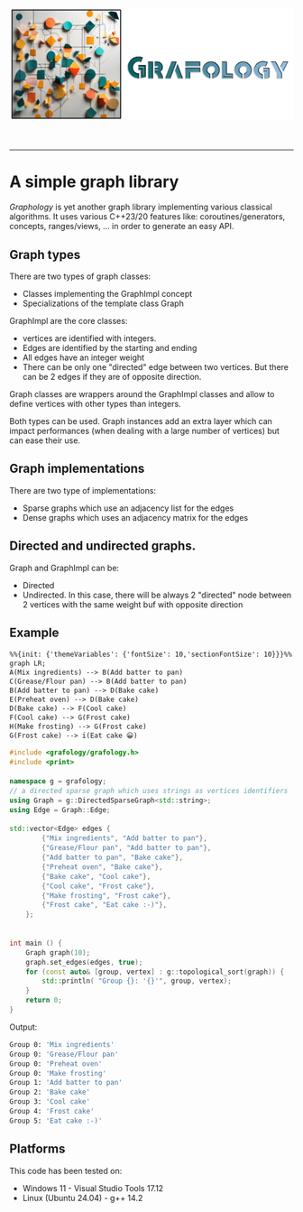<div align="center">
	<img 
		src="docs/imgs/logo.png" 
		alt="Répétiteur logo"
		width="600em"
		/>
</div>
<br/>
<br/>
<hr/>

# A simple graph library
*Graphology* is yet another graph library implementing various classical algorithms. It uses various C++23/20 features like: coroutines/generators, concepts, ranges/views, ... in order to generate an easy API.

## Graph types
There are two types of graph classes:
- Classes implementing the GraphImpl concept
- Specializations of the template class Graph

GraphImpl are the core classes:
- vertices are identified with integers. 
- Edges are identified by the starting and ending
- All edges have an integer weight
- There can be only one "directed" edge between two vertices. But there can be 2 edges if they are of opposite direction.

Graph classes are wrappers around the GraphImpl classes and allow to define vertices with other types than integers.

Both types can be used. Graph instances add an extra layer which can impact performances (when dealing with a large number of vertices) but can ease their use.

## Graph implementations
There are two type of implementations:
- Sparse graphs which use an adjacency list for the edges
- Dense graphs which uses an adjacency matrix for the edges

## Directed and undirected graphs.
Graph and GraphImpl can be:
- Directed
- Undirected. In this case, there will be always 2 "directed" node between 2 vertices with the same weight buf with opposite direction

## Example
```mermaid
%%{init: {'themeVariables': {'fontSize': 10,'sectionFontSize': 10}}}%%
graph LR;
A(Mix ingredients) --> B(Add batter to pan) 
C(Grease/Flour pan) --> B(Add batter to pan) 
B(Add batter to pan) --> D(Bake cake) 
E(Preheat oven) --> D(Bake cake) 
D(Bake cake) --> F(Cool cake) 
F(Cool cake) --> G(Frost cake) 
H(Make frosting) --> G(Frost cake) 
G(Frost cake) --> i(Eat cake 😀) 
```


```C++
#include <grafology/grafology.h>
#include <print>

namespace g = grafology;
// a directed sparse graph which uses strings as vertices identifiers
using Graph = g::DirectedSparseGraph<std::string>;
using Edge = Graph::Edge;

std::vector<Edge> edges {
        {"Mix ingredients", "Add batter to pan"}, 
        {"Grease/Flour pan", "Add batter to pan"}, 
        {"Add batter to pan", "Bake cake"}, 
        {"Preheat oven", "Bake cake"}, 
        {"Bake cake", "Cool cake"}, 
        {"Cool cake", "Frost cake"}, 
        {"Make frosting", "Frost cake"}, 
        {"Frost cake", "Eat cake :-)"}, 
    };


int main () {
    Graph graph(10);
    graph.set_edges(edges, true);
    for (const auto& [group, vertex] : g::topological_sort(graph)) {
        std::println( "Group {}: '{}'", group, vertex);
    }
    return 0;
}
```
Output:
```bash
Group 0: 'Mix ingredients'
Group 0: 'Grease/Flour pan'
Group 0: 'Preheat oven'
Group 0: 'Make frosting'
Group 1: 'Add batter to pan'
Group 2: 'Bake cake'
Group 3: 'Cool cake'
Group 4: 'Frost cake'
Group 5: 'Eat cake :-)'
```

## Platforms
This code has been tested on:
- Windows 11 - Visual Studio Tools 17.12
- Linux (Ubuntu 24.04) - g++ 14.2
